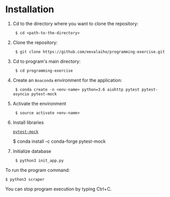 # Installation

1. Cd to the directory where you want to clone the repository:

        $ cd <path-to-the-directory>
1. Clone the repository:

        $ git clone https://github.com/eevalaiho/programming-exercise.git
1. Cd to program's main directory:

        $ cd programming-exercise
1. Create an ```Anaconda``` environment for the application:

        $ conda create -n <env-name> python=3.6 aiohttp pytest pytest-asyncio pytest-mock
1. Activate the environment

        $ source activate <env-name>     
1. Install libraries

    [```pytest-mock```](https://anaconda.org/conda-forge/pytest-mock)
    
    $ conda install -c conda-forge pytest-mock
1. Initialize database

        $ python3 init_app.py
        
To run the program command:

    $ python3 scraper
You can stop program execution by typing Ctrl+C.
